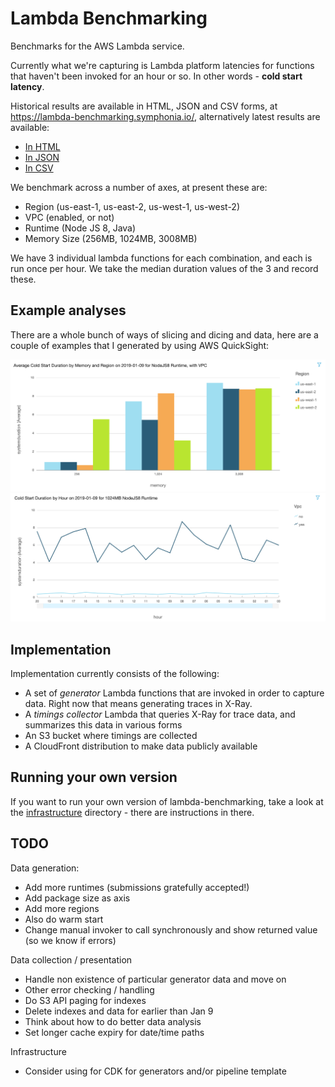 # Lambda Benchmarking

Benchmarks for the AWS Lambda service.

Currently what we're capturing is Lambda platform latencies for functions that haven't been invoked for an hour or so. In other words - **cold start latency**.

Historical results are available in HTML, JSON and CSV forms, at https://lambda-benchmarking.symphonia.io/, alternatively latest results are available:

* [In HTML](https://lambda-benchmarking.symphonia.io/runtime-invocation-latency/latest.html)
* [In JSON](https://lambda-benchmarking.symphonia.io/runtime-invocation-latency/latest.json)
* [In CSV](https://lambda-benchmarking.symphonia.io/runtime-invocation-latency/latest.csv)

We benchmark across a number of axes, at present these are:

* Region (us-east-1, us-east-2, us-west-1, us-west-2)
* VPC (enabled, or not)
* Runtime (Node JS 8, Java)
* Memory Size (256MB, 1024MB, 3008MB)

We have 3 individual lambda functions for each combination, and each is run once per hour. We take the median duration values of the 3 and record these.

## Example analyses

There are a whole bunch of ways of slicing and dicing and data, here are a couple of examples that I generated by using AWS QuickSight:

![Example 1](/images/example1.png "title")
![Example 2](/images/example2.png "title")

## Implementation

Implementation currently consists of the following:

* A set of *generator* Lambda functions that are invoked in order to capture data. Right now that means generating traces in X-Ray.
* A *timings collector* Lambda that queries X-Ray for trace data, and summarizes this data in various forms
* An S3 bucket where timings are collected
* A CloudFront distribution to make data publicly available

## Running your own version

If you want to run your own version of lambda-benchmarking, take a look at the [infrastructure](./infrastructure/) directory - there are instructions in there.

## TODO

Data generation:

* Add more runtimes (submissions gratefully accepted!)
* Add package size as axis
* Add more regions
* Also do warm start
* Change manual invoker to call synchronously and show returned value (so we know if errors)

Data collection / presentation

* Handle non existence of particular generator data and move on
* Other error checking / handling
* Do S3 API paging for indexes
* Delete indexes and data for earlier than Jan 9
* Think about how to do better data analysis
* Set longer cache expiry for date/time paths

Infrastructure

* Consider using for CDK for generators and/or pipeline template

